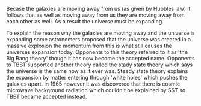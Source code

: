 Becase the galaxies are moving away from us (as given by Hubbles law) it follows that as well as moving away from us they are moving away from each other as well. As a result the universe must be expanding.

To explain the reason why the galaxies are moving away and the universe is expanding some astronomers proposed that the universe was created in a massive explosion the momentum from this is what still causes the universes expansion today. Opponents to this theory referred to it as 'the Big Bang theory' though it has now become the accepted name. Opponents to TBBT supported another theory called the stady state theory which says the universe is the same now as it ever was. Steady state theory explains the expansion by matter entering through 'white holes' which pushes the galaxies apart. In 1965 however it was discovered that there is cosmic microwave background radiation which couldn't be explained by SST so TBBT became accepted instead.
